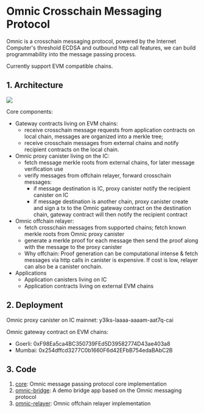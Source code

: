 # Omnic Crosschain Messaging Protocol

Omnic is a crosschain messaging protocol, powered by the Internet Computer's threshold ECDSA and outbound http call features, we can build programmability into the message passing process.

Currently support EVM compatible chains.

## 1. Architecture

![](./pics/arch.jpg)

Core components:

* Gateway contracts living on EVM chains:
  *  receive crosschain message requests from application contracts on local chain, messages are organized into a merkle tree; 
  * receive crosschain messages from external chains and notify recipient contracts on the local chain.
* Omnic proxy canister living on the IC:
  * fetch message merkle roots from external chains, for later message verification use
  * verify messages from offchain relayer, forward crosschain messages:
    * if message destination is IC, proxy canister notify the recipient canister on IC
    * if message destination is another chain, proxy canister create and sign a tx to the Omnic gateway contract on the destination chain, gateway contract will then notify the recipient contract
* Omnic offchain relayer:
  * fetch crosschain messages from supported chains; fetch known merkle roots from Omnic proxy canister
  * generate a merkle proof for each message then send the proof along with the message to the proxy canister
  * Why offchain: Proof generation can be computational intense & fetch messages via http calls in canister is expensive. If cost is low, relayer can also be a canister onchain.
* Applications
  * Application canisters living on IC
  * Application contracts living on external EVM chains



## 2. Deployment

Omnic proxy canister on IC mainnet: y3lks-laaaa-aaaam-aat7q-cai

Omnic gateway contract on EVM chains:

* Goerli: 0xF98Ea5ca4BC350739FEd5D39582774D43ae403a8
* Mumbai: 0x254dffcd3277C0b1660F6d42EFbB754edaBAbC2B



## 3. Code 

1. [core](./core): Omnic message passing protocol core implementation
2. [omnic-bridge](./omnic-bridge): A demo bridge app based on the Omnic messaging protocol
3. [omnic-relayer](https://github.com/rocklabs-io/omnic-relayer): Omnic offchain relayer implementation
